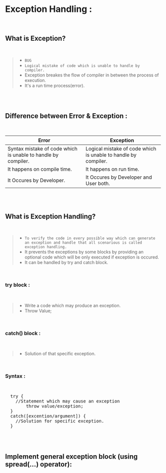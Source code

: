 # Exception Handling :

<br>

## What is Exception? 

<br>

> * `BUG`
> * `Logical mistake of code which is unable to handle by compiler.`
> * Exception breakes the flow of compiler in between the process of execution.
> * It's a run time process(error).

<br><br>

## Difference between Error & Exception :

<br>

Error | Exception
-------- | -----------
Syntax mistake of code which is unable to handle by compiler. | Logical mistake of code which is unable to handle by compiler.
It happens on compile time. | It happens on run time.
It Occures by Developer. | It Occures by Developer and User both.


<br><br>

## What is Exception Handling? 

<br>

> * `To verify the code in every possible way which can generate an exception and handle that all scenarious is called exception handling.`
> * It prevents the exceptions by some blocks by providing an optional code which will be only executed if exception is occured.
> * It can be handled by try and catch block.


<br>


### try block :

<br>

> * Write a code which may produce an exception.
> * Throw Value;

<br>

### catch() block :

<br>

> * Solution of that specific exception.

<br>

### Syntax :

<br>

<pre>
  try {
    //Statement which may cause an exception
		throw value/exception;
  }
  catch([excention/argument]) {
    //Solution for specific exception.
  }
</pre>

<br><br>


## Implement general exception block (using spread(…) operator):
















